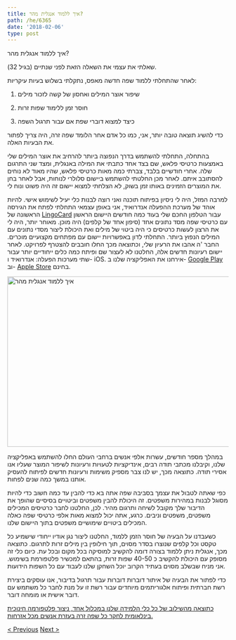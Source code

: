 ```yaml
---
title: איך ללמוד אנגלית מהר?
path: /he/6365
date: '2018-02-06'
type: post
---
```


איך ללמוד אנגלית מהר?

שאלתי את עצמי את השאלה הזאת לפני שנתיים (בגיל 32).

לאחר שהתחלתי ללמוד שפה חדשה מאפס, נתקלתי בשלוש בעיות עיקריות:

1. שיפור אוצר המילים ואחסון של קשה לזכור מילים

2. חוסר זמן ללימוד שפות זרות

3. כיצד למצוא דוברי שפת אם עבור תרגול השפה

כדי להשיג תוצאה טובה יותר, אני, כמו כל אדם אחר הלומד שפה זרה, היה צריך לפתור את הבעיות האלה.

בהתחלה, התחלתי להשתמש בדרך הנפוצה ביותר להרחיב את אוצר המילים שלי באמצעות כרטיסי פלאש, שם בצד אחד כתבתי את המילה באנגלית, ומצד שני התרגום שלה. אחרי חודשיים בלבד, צברתי כמה מאות כרטיסי פלאש, שהיו מאוד לא נוחים להסתובב איתם. לאחר מכן החלטתי להשתמש ביישום סלולרי לנוחות, אבל לאחר בחן את המוצרים הזמינים באותו זמן בשוק, לא הצלחתי למצוא יישום זה היה פשוט ונוח לי.

למרבה המזל, היה לי ניסיון בפיתוח תוכנה ואני רוצה לבנות כלי יעיל לשימוש אישי. להיות אוהד של מערכת ההפעלה אנדרואיד, אני באופן עצמאי התחלתי לפתח את הגירסה הראשונה של <a href="https://lingocard.com" target="_blank" rel="noopener">LingoCard</a> עבור הטלפון החכם שלי בעוד כמה חודשים היישום הראשון עם כרטיסי שפה מסד נתונים אחד (סיפון אחד של קלפים) היה מוכן. מאוחר יותר, היה לי את הרצון לעשות כרטיסים כי היה ביטוי של מילים ואת היכולת ליצור מסדי נתונים עם המילים הנפוץ ביותר. התחלתי לדון באפשרויות יישום עם מפתחים מקצועיים מוכרים. החבר 'ה אהבו את הרעיון שלי, וכתוצאה מכך החלו חובבים להצטרף לפרויקט. לאחר יישום רעיונות חדשים אלה, החלטנו לא לעצור שם ופיתח כמה כלים ייחודיים יותר עבור שתי מערכות הפעלה: אנדרואיד ו- iOS. אירחנו את האפליקציה שלנו ב- <a href="https://play.google.com/store/apps/details?id=com.lingocard.lingocard" target="_blank" rel="noopener">Google Play</a> וב- <a href="https://itunes.apple.com/us/app/lingocard/id1217076835?mt=8" target="_blank" rel="noopener">Apple Store</a> בחינם.

<img class="aligncenter wp-image-5587" src="../images/2018/01/LigoCard-App-small.png" alt="איך ללמוד אנגלית מהר" width="973" height="388" />

במהלך מספר חודשים, עשרות אלפי אנשים ברחבי העולם החלו להשתמש באפליקציה שלנו, וקיבלנו מכתבי תודה רבים, אינדיקציות לטעויות ורעיונות לשיפור המוצר שעליו אנו אסירי תודה. כתוצאה מכך, יש לנו צבר מספיק משימות ורעיונות חדשים לפיתוח להעסיק אותנו במשך כמה שנים לפחות.

כפי שאתה לטבול את עצמך בסביבה שפה אתה בא כדי להבין עד כמה חשוב כדי להיות מסוגל לבנות במהירות משפטים. זה היכולת להבין משפטים וביטויים בסיסיים שהופך את הדיבור שלך מקובל לשיחה ותרגום מהיר. לכן, החלטנו לחבר כרטיסים המכילים משפטים, משפטים וניבים. כרגע, אתה יכול למצוא מאות אלפי כרטיסי שפה כאלה המכילים ביטויים שימושיים משפטים בתוך היישום שלנו.

כשעבדנו על הבעיה של חוסר הזמן ללמוד, החלטנו ליצור נגן אודיו ייחודי שישמיע כל טקסט וכל קלפים שנוצרו בסדר מסוים, תוך חילופין בין מילים זרות לתרגום. כתוצאה מכך, אנגלית ניתן ללמוד בצורה דומה להקשיב למוסיקה בכל מקום ובכל עת. כיום כלי זה מסופק עם היכולת להקשיב כ 40-50 שפות זרות, בהתאם למכשיר פלטפורמת בשימוש. אני מניח שבשלב מסוים בעתיד הקרוב יוכל השחקן שלנו לעבוד עם כל השפות הידועות.

כדי לפתור את הבעיה של איתור דוברות דוברות עבור תרגול בדיבור, אנו עוסקים ביצירת רשת חברתית ופיתוח אלגוריתמים מיוחדים עבור רשת זו על מנת לחבר כל משתמש עם דובר אישית או מומחה דובר.

<a href="https://lingocard.com" target="_blank" rel="noopener">כתוצאה מהשילוב של כל כלי הלמידה שלנו במכלול אחד, ניצור פלטפורמה חינוכית בינלאומית לחקר כל שפה זרה בעזרת אנשים מכל אזרחות.</a>

<a href="/he/find-native-speakers">< Previous</a> <a href="/he/flashcards">Next ></a>